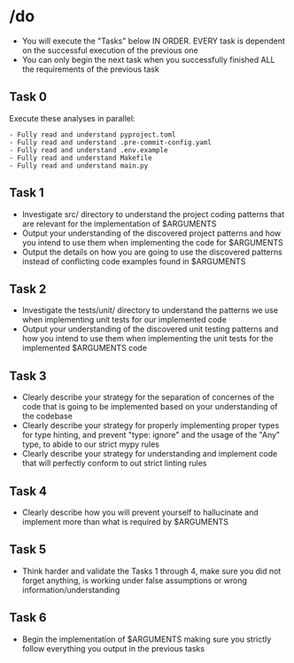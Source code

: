 # /do

- You will execute the "Tasks" below IN ORDER. EVERY task is dependent on the successful execution of the previous one
- You can only begin the next task when you successfully finished ALL the requirements of the previous task

## Task 0

Execute these analyses in parallel:

```
- Fully read and understand pyproject.toml
- Fully read and understand .pre-commit-config.yaml
- Fully read and understand .env.example
- Fully read and understand Makefile
- Fully read and understand main.py
```

## Task 1

- Investigate src/ directory to understand the project coding patterns that are relevant for the implementation of $ARGUMENTS
- Output your understanding of the discovered project patterns and how you intend to use them when implementing the code for $ARGUMENTS
- Output the details on how you are going to use the discovered patterns instead of conflicting code examples found in $ARGUMENTS

## Task 2

- Investigate the tests/unit/ directory to understand the patterns we use when implementing unit tests for our implemented code
- Output your understanding of the discovered unit testing patterns and how you intend to use them when implementing the unit tests for the implemented $ARGUMENTS code

## Task 3

- Clearly describe your strategy for the separation of concernes of the code that is going to be implemented based on your understanding of the codebase
- Clearly describe your strategy for properly implementing proper types for type hinting, and prevent "type: ignore" and the usage of the "Any" type, to abide to our strict mypy rules
- Clearly describe your strategy for understanding and implement code that will perfectly conform to out strict linting rules

## Task 4

- Clearly describe how you will prevent yourself to hallucinate and implement more than what is required by $ARGUMENTS

## Task 5

- Think harder and validate the Tasks 1 through 4, make sure you did not forget anything, is working under false assumptions or wrong information/understanding

## Task 6

- Begin the implementation of $ARGUMENTS making sure you strictly follow everything you output in the previous tasks
